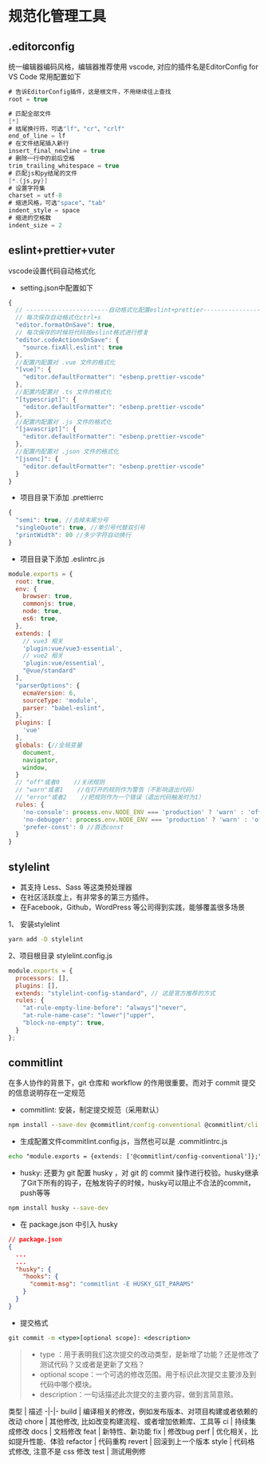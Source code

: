 # 规范化管理工具

## .editorconfig

统一编辑器编码风格，编辑器推荐使用 vscode, 对应的插件名是EditorConfig for VS Code
常用配置如下

```csharp
# 告诉EditorConfig插件，这是根文件，不用继续往上查找
root = true

# 匹配全部文件
[*]
# 结尾换行符，可选"lf"、"cr"、"crlf"
end_of_line = lf
# 在文件结尾插入新行
insert_final_newline = true
# 删除一行中的前后空格
trim_trailing_whitespace = true
# 匹配js和py结尾的文件
[*.{js,py}]
# 设置字符集
charset = utf-8
# 缩进风格，可选"space"、"tab"
indent_style = space
# 缩进的空格数
indent_size = 2

```

## eslint+prettier+vuter

vscode设置代码自动格式化

* setting.json中配置如下

```javascript
{
  // -----------------------自动格式化配置eslint+prettier-----------------------
  // 每次保存自动格式化ctrl+s
  "editor.formatOnSave": true,
  // 每次保存的时候将代码按eslint格式进行修复
  "editor.codeActionsOnSave": {
    "source.fixAll.eslint": true
  },
  //配置内配置对 .vue 文件的格式化
  "[vue]": {
    "editor.defaultFormatter": "esbenp.prettier-vscode"
  },
  //配置内配置对 .ts 文件的格式化
  "[typescript]": {
    "editor.defaultFormatter": "esbenp.prettier-vscode"
  },
  //配置内配置对 .js 文件的格式化
  "[javascript]": {
    "editor.defaultFormatter": "esbenp.prettier-vscode"
  },
  //配置内配置对 .json 文件的格式化
  "[jsonc]": {
    "editor.defaultFormatter": "esbenp.prettier-vscode"
  }
}
```

* 项目目录下添加 .prettierrc

```javascript
{
  "semi": true, //去掉末尾分号
  "singleQuote": true, //单引号代替双引号
  "printWidth": 80 //多少字符自动换行
}
```

* 项目目录下添加 .eslintrc.js

```javascript
module.exports = {
  root: true,
  env: {
    browser: true,
    commonjs: true,
    node: true,
    es6: true,
  },
  extends: [
    // vue3 相关
    'plugin:vue/vue3-essential',
    // vue2 相关
    'plugin:vue/essential',
    "@vue/standard"
  ],
  "parserOptions": {
    ecmaVersion: 6,
    sourceType: 'module',
    parser: "babel-eslint",
  },
  plugins: [
    'vue'
  ],
  globals: {//全局变量
    document,
    navigator,
    window,
  }
  // "off"或者0    //关闭规则
  // "warn"或者1    //在打开的规则作为警告（不影响退出代码）
  // "error"或者2    //把规则作为一个错误（退出代码触发时为1）
  rules: {
    'no-console': process.env.NODE_ENV === 'production' ? 'warn' : 'off',
    'no-debugger': process.env.NODE_ENV === 'production' ? 'warn' : 'off',
    'prefer-const': 0 //首选const
  }
}
```

## stylelint

* 其支持 Less、Sass 等这类预处理器
* 在社区活跃度上，有非常多的第三方插件。
* 在Facebook，Github，WordPress 等公司得到实践，能够覆盖很多场景

1、 安装stylelint

```cmd
yarn add -D stylelint
```

2、项目根目录 stylelint.config.js

```javascript
module.exports = {
  processors: [],
  plugins: [],
  extends: "stylelint-config-standard", // 这是官方推荐的方式
  rules: {
    "at-rule-empty-line-before": "always"|"never",
    "at-rule-name-case": "lower"|"upper",
    "block-no-empty": true,
  }
};
```

## commitlint

在多人协作的背景下，git 仓库和 workflow 的作用很重要。而对于 commit 提交的信息说明存在一定规范

* commitlint: 安装，制定提交规范（采用默认）

```cmd
npm install --save-dev @commitlint/config-conventional @commitlint/cli
```

* 生成配置文件commitlint.config.js，当然也可以是 .commitlintrc.js

```cmd
echo "module.exports = {extends: ['@commitlint/config-conventional']};" > commitlint.config.js
```

* husky: 还要为 git 配置 husky ，对 git 的 commit 操作进行校验。husky继承了Git下所有的钩子，在触发钩子的时候，husky可以阻止不合法的commit，push等等

```cmd
npm install husky --save-dev
```

* 在 package.json 中引入 husky

```json
// package.json
{
  ...
  ...
  "husky": {
    "hooks": {
      "commit-msg": "commitlint -E HUSKY_GIT_PARAMS"
    }
  }
}
```

* 提交格式

```cmd
git commit -m <type>[optional scope]: <description>
```

> * type ：用于表明我们这次提交的改动类型，是新增了功能？还是修改了测试代码？又或者是更新了文档？
> * optional scope：一个可选的修改范围。用于标识此次提交主要涉及到代码中哪个模块。
> * description：一句话描述此次提交的主要内容，做到言简意赅。

类型 |  描述
-|-|-
build | 编译相关的修改，例如发布版本、对项目构建或者依赖的改动
chore | 其他修改, 比如改变构建流程、或者增加依赖库、工具等
ci | 持续集成修改
docs | 文档修改
feat | 新特性、新功能
fix | 修改bug
perf | 优化相关，比如提升性能、体验
refactor | 代码重构
revert | 回滚到上一个版本
style | 代码格式修改, 注意不是 css 修改
test | 测试用例修

